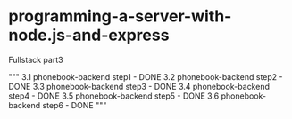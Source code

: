 # programming-a-server-with-node.js-and-express

Fullstack part3

"""
3.1 phonebook-backend step1 - DONE
3.2 phonebook-backend step2 - DONE
3.3 phonebook-backend step3 - DONE
3.4 phonebook-backend step4 - DONE
3.5 phonebook-backend step5 - DONE
3.6 phonebook-backend step6 - DONE
"""
